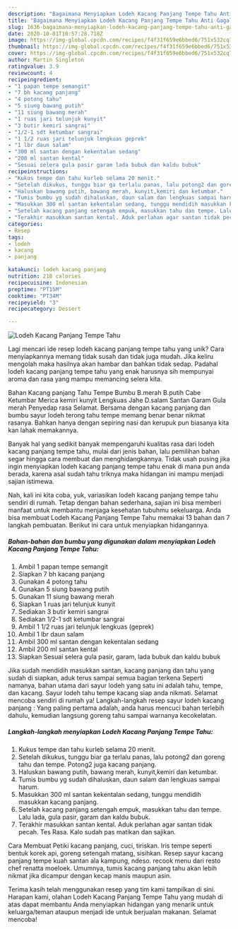 ```yaml
---
description: "Bagaimana Menyiapkan Lodeh Kacang Panjang Tempe Tahu Anti Gagal"
title: "Bagaimana Menyiapkan Lodeh Kacang Panjang Tempe Tahu Anti Gagal"
slug: 1636-bagaimana-menyiapkan-lodeh-kacang-panjang-tempe-tahu-anti-gagal
date: 2020-10-01T10:57:28.718Z
image: https://img-global.cpcdn.com/recipes/f4f31f659e6bbed6/751x532cq70/lodeh-kacang-panjang-tempe-tahu-foto-resep-utama.jpg
thumbnail: https://img-global.cpcdn.com/recipes/f4f31f659e6bbed6/751x532cq70/lodeh-kacang-panjang-tempe-tahu-foto-resep-utama.jpg
cover: https://img-global.cpcdn.com/recipes/f4f31f659e6bbed6/751x532cq70/lodeh-kacang-panjang-tempe-tahu-foto-resep-utama.jpg
author: Martin Singleton
ratingvalue: 3.9
reviewcount: 4
recipeingredient:
- "1 papan tempe semangit"
- "7 bh kacang panjang"
- "4 potong tahu"
- "5 siung bawang putih"
- "11 siung bawang merah"
- "1 ruas jari telunjuk kunyit"
- "3 butir kemiri sangrai"
- "1/2-1 sdt ketumbar sangrai"
- "1 1/2 ruas jari telunjuk lengkuas geprek"
- "1 lbr daun salam"
- "300 ml santan dengan kekentalan sedang"
- "200 ml santan kental"
- "Sesuai selera gula pasir garam lada bubuk dan kaldu bubuk"
recipeinstructions:
- "Kukus tempe dan tahu kurleb selama 20 menit."
- "Setelah dikukus, tunggu biar ga terlalu panas, lalu potong2 dan goreng tahu dan tempe. Potong2 juga kacang panjang."
- "Haluskan bawang putih, bawang merah, kunyit,kemiri dan ketumbar."
- "Tumis bumbu yg sudah dihaluskan, daun salam dan lengkuas sampai harum."
- "Masukkan 300 ml santan kekentalan sedang, tunggu mendidih masukkan kacang panjang."
- "Setelah kacang panjang setengah empuk, masukkan tahu dan tempe. Lalu lada, gula pasir, garam dan kaldu bubuk."
- "Terakhir masukkan santan kental. Aduk perlahan agar santan tidak pecah. Tes Rasa. Kalo sudah pas matikan dan sajikan."
categories:
- Resep
tags:
- lodeh
- kacang
- panjang

katakunci: lodeh kacang panjang 
nutrition: 218 calories
recipecuisine: Indonesian
preptime: "PT15M"
cooktime: "PT34M"
recipeyield: "3"
recipecategory: Dessert

---
```



![Lodeh Kacang Panjang Tempe Tahu](https://img-global.cpcdn.com/recipes/f4f31f659e6bbed6/751x532cq70/lodeh-kacang-panjang-tempe-tahu-foto-resep-utama.jpg)

Lagi mencari ide resep lodeh kacang panjang tempe tahu yang unik? Cara menyiapkannya memang tidak susah dan tidak juga mudah. Jika keliru mengolah maka hasilnya akan hambar dan bahkan tidak sedap. Padahal lodeh kacang panjang tempe tahu yang enak harusnya sih mempunyai aroma dan rasa yang mampu memancing selera kita.

Bahan Kacang panjang Tahu Tempe Bumbu B.merah B.putih Cabe Ketumbar Merica kemiri kunyit Lengkuas Jahe D.salam Santan Garam Gula merah Penyedap rasa Selamat. Bersama dengan kacang panjang dan bumbu sayur lodeh terong tahu tempe memang benar benar nikmat rasanya. Bahkan hanya dengan sepiring nasi dan kerupuk pun biasanya kita kan lahak memakannya.

Banyak hal yang sedikit banyak mempengaruhi kualitas rasa dari lodeh kacang panjang tempe tahu, mulai dari jenis bahan, lalu pemilihan bahan segar hingga cara membuat dan menghidangkannya. Tidak usah pusing jika ingin menyiapkan lodeh kacang panjang tempe tahu enak di mana pun anda berada, karena asal sudah tahu triknya maka hidangan ini mampu menjadi sajian istimewa.


Nah, kali ini kita coba, yuk, variasikan lodeh kacang panjang tempe tahu sendiri di rumah. Tetap dengan bahan sederhana, sajian ini bisa memberi manfaat untuk membantu menjaga kesehatan tubuhmu sekeluarga. Anda bisa membuat Lodeh Kacang Panjang Tempe Tahu memakai 13 bahan dan 7 langkah pembuatan. Berikut ini cara untuk menyiapkan hidangannya.

<!--inarticleads1-->

##### Bahan-bahan dan bumbu yang digunakan dalam menyiapkan Lodeh Kacang Panjang Tempe Tahu:

1. Ambil 1 papan tempe semangit
1. Siapkan 7 bh kacang panjang
1. Gunakan 4 potong tahu
1. Gunakan 5 siung bawang putih
1. Gunakan 11 siung bawang merah
1. Siapkan 1 ruas jari telunjuk kunyit
1. Sediakan 3 butir kemiri sangrai
1. Sediakan 1/2-1 sdt ketumbar sangrai
1. Ambil 1 1/2 ruas jari telunjuk lengkuas (geprek)
1. Ambil 1 lbr daun salam
1. Ambil 300 ml santan dengan kekentalan sedang
1. Ambil 200 ml santan kental
1. Siapkan Sesuai selera gula pasir, garam, lada bubuk dan kaldu bubuk


Jika sudah mendidih masukkan santan, kacang panjang dan tahu yang sudah di siapkan, aduk terus sampai semua bagian terkena Seperti namanya, bahan utama dari sayur lodeh yang satu ini adalah tahu, tempe, dan kacang. Sayur lodeh tahu tempe kacang siap anda nikmati. Selamat mencoba sendiri di rumah ya! Langkah-langkah resep sayur lodeh kacang panjang : Yang paling pertama adalah, anda harus mencuci bahan terlebih dahulu, kemudian langsung goreng tahu sampai warnanya kecokelatan. 

<!--inarticleads2-->

##### Langkah-langkah menyiapkan Lodeh Kacang Panjang Tempe Tahu:

1. Kukus tempe dan tahu kurleb selama 20 menit.
1. Setelah dikukus, tunggu biar ga terlalu panas, lalu potong2 dan goreng tahu dan tempe. Potong2 juga kacang panjang.
1. Haluskan bawang putih, bawang merah, kunyit,kemiri dan ketumbar.
1. Tumis bumbu yg sudah dihaluskan, daun salam dan lengkuas sampai harum.
1. Masukkan 300 ml santan kekentalan sedang, tunggu mendidih masukkan kacang panjang.
1. Setelah kacang panjang setengah empuk, masukkan tahu dan tempe. Lalu lada, gula pasir, garam dan kaldu bubuk.
1. Terakhir masukkan santan kental. Aduk perlahan agar santan tidak pecah. Tes Rasa. Kalo sudah pas matikan dan sajikan.


Cara Membuat Petiki kacang panjang, cuci, tiriskan. Iris tempe seperti bentuk korek api, goreng setengah matang, sisihkan. Resep sayur kacang panjang tempe kuah santan ala kampung, ndeso. recook menu dari resto chef renatta moeloek. Umumnya, tumis kacang panjang tahu akan lebih nikmat jika dicampur dengan kecap manis maupun asin. 

Terima kasih telah menggunakan resep yang tim kami tampilkan di sini. Harapan kami, olahan Lodeh Kacang Panjang Tempe Tahu yang mudah di atas dapat membantu Anda menyiapkan hidangan yang menarik untuk keluarga/teman ataupun menjadi ide untuk berjualan makanan. Selamat mencoba!

